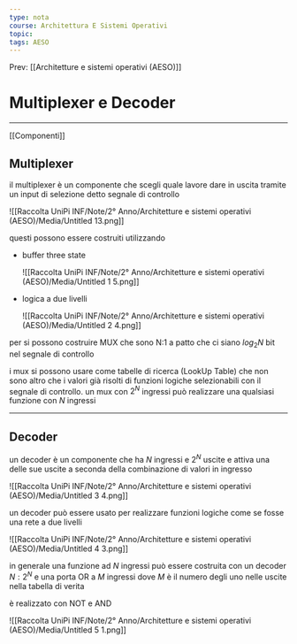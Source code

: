 ```yaml
---
type: nota
course: Architettura E Sistemi Operativi
topic: 
tags: AESO
---
```


Prev: [[Architetture e sistemi operativi (AESO)]]

# Multiplexer e Decoder
---
[[Componenti]]
## Multiplexer

il multiplexer è un componente che scegli quale lavore dare in uscita tramite un input di selezione detto segnale di controllo

![[Raccolta UniPi INF/Note/2° Anno/Architetture e sistemi operativi (AESO)/Media/Untitled 13.png]]

questi possono essere costruiti utilizzando

- buffer three state

   ![[Raccolta UniPi INF/Note/2° Anno/Architetture e sistemi operativi (AESO)/Media/Untitled 1 5.png]]

- logica a due livelli

    ![[Raccolta UniPi INF/Note/2° Anno/Architetture e sistemi operativi (AESO)/Media/Untitled 2 4.png]]


per si possono costruire MUX che sono N:1 a patto che ci siano $log_2N$ bit nel segnale di controllo

i mux si possono usare come tabelle di ricerca (LookUp Table) che non sono altro che i valori già risolti di funzioni logiche selezionabili con il segnale di controllo. un mux con $2^N$ ingressi può realizzare una qualsiasi funzione con $N$ ingressi

---

## Decoder

un decoder è un componente che ha $N$ ingressi e $2^N$ uscite e attiva una delle sue uscite a seconda della combinazione di valori in ingresso

![[Raccolta UniPi INF/Note/2° Anno/Architetture e sistemi operativi (AESO)/Media/Untitled 3 4.png]]

un decoder può essere usato per realizzare funzioni logiche come se fosse una rete a due livelli

![[Raccolta UniPi INF/Note/2° Anno/Architetture e sistemi operativi (AESO)/Media/Untitled 4 3.png]]

in generale una funzione ad $N$  ingressi può essere costruita con un decoder $N:2^N$ e una porta OR a $M$ ingressi dove $M$ è il numero degli uno nelle uscite nella tabella di verita

è realizzato con NOT e AND

![[Raccolta UniPi INF/Note/2° Anno/Architetture e sistemi operativi (AESO)/Media/Untitled 5 1.png]]